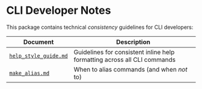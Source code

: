 # CLI Developer Notes

This package contains technical _consistency_ guidelines for CLI developers:

| Document | Description |
|----------|-------------|
| [`help_style_guide.md`](https://github.com/NVIDIA/aistore/blob/main/cmd/cli/cli/help_style_guide.md) | Guidelines for consistent inline help formatting across all CLI commands |
| [`make_alias.md`](https://github.com/NVIDIA/aistore/blob/main/cmd/cli/cli/make_alias.md) | When to alias commands (and when _not_ to) |
